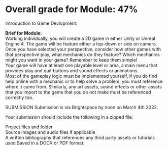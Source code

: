 # **Overall grade for Module: 47%**
Introduction to Game Devlopment:

**Brief for Module:**  
Working individually, you will create a 2D game in either Unity or Unreal Engine 4. The game will be feature either a top-down or side on camera.   
Once you have selected your perspective, consider how other games with that perspective play, what mechanics do they feature? Which mechanics might you want in your game? Remember to keep them simple!  
Your game will have at least one playable level or area, a main menu that provides play and quit buttons and sound effects or animations.  
Most of the gameplay logic must be implemented yourself, if you do find help online with a mechanic or to help solve a problem, you must reference where it came from. Similarly, any art assets, sound effects or other assets that you import to the game that you do not make must be referenced correctly too.

SUBMISSION
Submission is via Brightspace by noon on March 4th 2022.

Your submission should include the following in a zipped file:

Project files and folder  
Source images and audio files if applicable  
A written bibliography that references any third party assets or tutorials used
Saved in a DOCX or PDF format.
